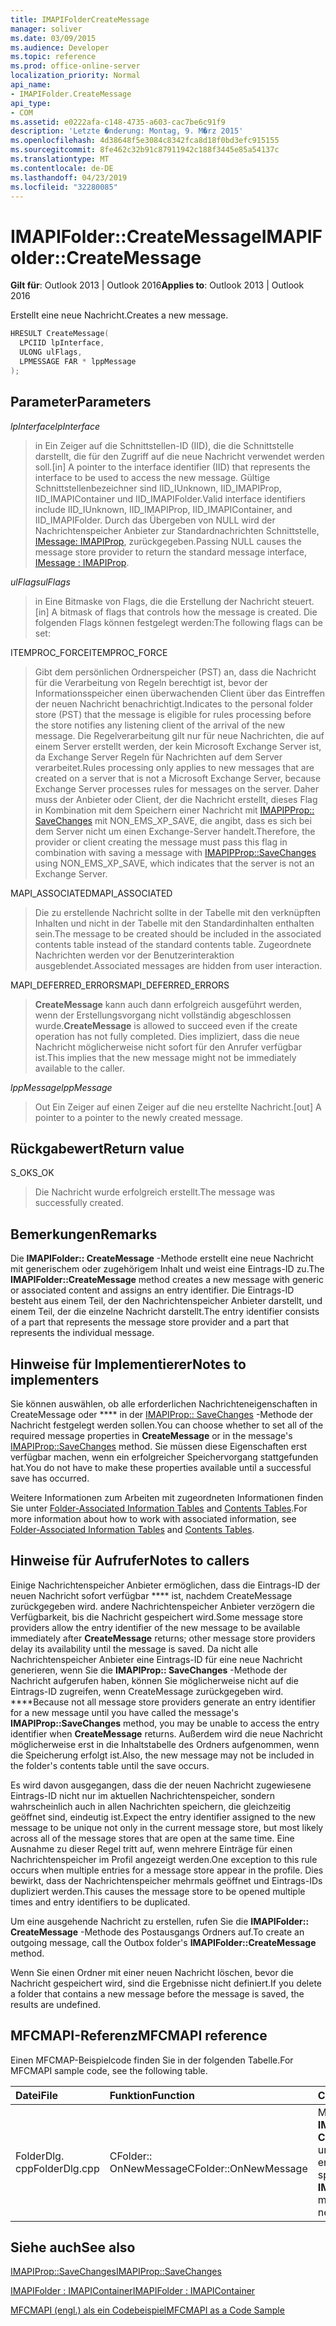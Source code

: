 ```yaml
---
title: IMAPIFolderCreateMessage
manager: soliver
ms.date: 03/09/2015
ms.audience: Developer
ms.topic: reference
ms.prod: office-online-server
localization_priority: Normal
api_name:
- IMAPIFolder.CreateMessage
api_type:
- COM
ms.assetid: e0222afa-c148-4735-a603-cac7be6c91f9
description: 'Letzte �nderung: Montag, 9. M�rz 2015'
ms.openlocfilehash: 4d38648f5e3084c8342fca8d18f0bd3efc915155
ms.sourcegitcommit: 8fe462c32b91c87911942c188f3445e85a54137c
ms.translationtype: MT
ms.contentlocale: de-DE
ms.lasthandoff: 04/23/2019
ms.locfileid: "32280085"
---
```

# <a name="imapifoldercreatemessage"></a><span data-ttu-id="a9941-103">IMAPIFolder::CreateMessage</span><span class="sxs-lookup"><span data-stu-id="a9941-103">IMAPIFolder::CreateMessage</span></span>

  
  
<span data-ttu-id="a9941-104">**Gilt für**: Outlook 2013 | Outlook 2016</span><span class="sxs-lookup"><span data-stu-id="a9941-104">**Applies to**: Outlook 2013 | Outlook 2016</span></span> 
  
<span data-ttu-id="a9941-105">Erstellt eine neue Nachricht.</span><span class="sxs-lookup"><span data-stu-id="a9941-105">Creates a new message.</span></span>
  
```cpp
HRESULT CreateMessage(
  LPCIID lpInterface,
  ULONG ulFlags,
  LPMESSAGE FAR * lppMessage
);
```

## <a name="parameters"></a><span data-ttu-id="a9941-106">Parameter</span><span class="sxs-lookup"><span data-stu-id="a9941-106">Parameters</span></span>

 <span data-ttu-id="a9941-107">_lpInterface_</span><span class="sxs-lookup"><span data-stu-id="a9941-107">_lpInterface_</span></span>
  
> <span data-ttu-id="a9941-108">in Ein Zeiger auf die Schnittstellen-ID (IID), die die Schnittstelle darstellt, die für den Zugriff auf die neue Nachricht verwendet werden soll.</span><span class="sxs-lookup"><span data-stu-id="a9941-108">[in] A pointer to the interface identifier (IID) that represents the interface to be used to access the new message.</span></span> <span data-ttu-id="a9941-109">Gültige Schnittstellenbezeichner sind IID_IUnknown, IID_IMAPIProp, IID_IMAPIContainer und IID_IMAPIFolder.</span><span class="sxs-lookup"><span data-stu-id="a9941-109">Valid interface identifiers include IID_IUnknown, IID_IMAPIProp, IID_IMAPIContainer, and IID_IMAPIFolder.</span></span> <span data-ttu-id="a9941-110">Durch das Übergeben von NULL wird der Nachrichtenspeicher Anbieter zur Standardnachrichten Schnittstelle, [IMessage: IMAPIProp](imessageimapiprop.md), zurückgegeben.</span><span class="sxs-lookup"><span data-stu-id="a9941-110">Passing NULL causes the message store provider to return the standard message interface, [IMessage : IMAPIProp](imessageimapiprop.md).</span></span> 
    
 <span data-ttu-id="a9941-111">_ulFlags_</span><span class="sxs-lookup"><span data-stu-id="a9941-111">_ulFlags_</span></span>
  
> <span data-ttu-id="a9941-112">in Eine Bitmaske von Flags, die die Erstellung der Nachricht steuert.</span><span class="sxs-lookup"><span data-stu-id="a9941-112">[in] A bitmask of flags that controls how the message is created.</span></span> <span data-ttu-id="a9941-113">Die folgenden Flags können festgelegt werden:</span><span class="sxs-lookup"><span data-stu-id="a9941-113">The following flags can be set:</span></span>
    
<span data-ttu-id="a9941-114">ITEMPROC_FORCE</span><span class="sxs-lookup"><span data-stu-id="a9941-114">ITEMPROC_FORCE</span></span>
  
> <span data-ttu-id="a9941-115">Gibt dem persönlichen Ordnerspeicher (PST) an, dass die Nachricht für die Verarbeitung von Regeln berechtigt ist, bevor der Informationsspeicher einen überwachenden Client über das Eintreffen der neuen Nachricht benachrichtigt.</span><span class="sxs-lookup"><span data-stu-id="a9941-115">Indicates to the personal folder store (PST) that the message is eligible for rules processing before the store notifies any listening client of the arrival of the new message.</span></span> <span data-ttu-id="a9941-116">Die Regelverarbeitung gilt nur für neue Nachrichten, die auf einem Server erstellt werden, der kein Microsoft Exchange Server ist, da Exchange Server Regeln für Nachrichten auf dem Server verarbeitet.</span><span class="sxs-lookup"><span data-stu-id="a9941-116">Rules processing only applies to new messages that are created on a server that is not a Microsoft Exchange Server, because Exchange Server processes rules for messages on the server.</span></span> <span data-ttu-id="a9941-117">Daher muss der Anbieter oder Client, der die Nachricht erstellt, dieses Flag in Kombination mit dem Speichern einer Nachricht mit [IMAPIPProp:: SaveChanges](imapiprop-savechanges.md) mit NON_EMS_XP_SAVE, die angibt, dass es sich bei dem Server nicht um einen Exchange-Server handelt.</span><span class="sxs-lookup"><span data-stu-id="a9941-117">Therefore, the provider or client creating the message must pass this flag in combination with saving a message with [IMAPIPProp::SaveChanges](imapiprop-savechanges.md) using NON_EMS_XP_SAVE, which indicates that the server is not an Exchange Server.</span></span> 
    
<span data-ttu-id="a9941-118">MAPI_ASSOCIATED</span><span class="sxs-lookup"><span data-stu-id="a9941-118">MAPI_ASSOCIATED</span></span> 
  
> <span data-ttu-id="a9941-119">Die zu erstellende Nachricht sollte in der Tabelle mit den verknüpften Inhalten und nicht in der Tabelle mit den Standardinhalten enthalten sein.</span><span class="sxs-lookup"><span data-stu-id="a9941-119">The message to be created should be included in the associated contents table instead of the standard contents table.</span></span> <span data-ttu-id="a9941-120">Zugeordnete Nachrichten werden vor der Benutzerinteraktion ausgeblendet.</span><span class="sxs-lookup"><span data-stu-id="a9941-120">Associated messages are hidden from user interaction.</span></span>
    
<span data-ttu-id="a9941-121">MAPI_DEFERRED_ERRORS</span><span class="sxs-lookup"><span data-stu-id="a9941-121">MAPI_DEFERRED_ERRORS</span></span> 
  
> <span data-ttu-id="a9941-122">**CreateMessage** kann auch dann erfolgreich ausgeführt werden, wenn der Erstellungsvorgang nicht vollständig abgeschlossen wurde.</span><span class="sxs-lookup"><span data-stu-id="a9941-122">**CreateMessage** is allowed to succeed even if the create operation has not fully completed.</span></span> <span data-ttu-id="a9941-123">Dies impliziert, dass die neue Nachricht möglicherweise nicht sofort für den Anrufer verfügbar ist.</span><span class="sxs-lookup"><span data-stu-id="a9941-123">This implies that the new message might not be immediately available to the caller.</span></span> 
    
 <span data-ttu-id="a9941-124">_lppMessage_</span><span class="sxs-lookup"><span data-stu-id="a9941-124">_lppMessage_</span></span>
  
> <span data-ttu-id="a9941-125">Out Ein Zeiger auf einen Zeiger auf die neu erstellte Nachricht.</span><span class="sxs-lookup"><span data-stu-id="a9941-125">[out] A pointer to a pointer to the newly created message.</span></span>
    
## <a name="return-value"></a><span data-ttu-id="a9941-126">Rückgabewert</span><span class="sxs-lookup"><span data-stu-id="a9941-126">Return value</span></span>

<span data-ttu-id="a9941-127">S_OK</span><span class="sxs-lookup"><span data-stu-id="a9941-127">S_OK</span></span> 
  
> <span data-ttu-id="a9941-128">Die Nachricht wurde erfolgreich erstellt.</span><span class="sxs-lookup"><span data-stu-id="a9941-128">The message was successfully created.</span></span>
    
## <a name="remarks"></a><span data-ttu-id="a9941-129">Bemerkungen</span><span class="sxs-lookup"><span data-stu-id="a9941-129">Remarks</span></span>

<span data-ttu-id="a9941-130">Die **IMAPIFolder:: CreateMessage** -Methode erstellt eine neue Nachricht mit generischem oder zugehörigem Inhalt und weist eine Eintrags-ID zu.</span><span class="sxs-lookup"><span data-stu-id="a9941-130">The **IMAPIFolder::CreateMessage** method creates a new message with generic or associated content and assigns an entry identifier.</span></span> <span data-ttu-id="a9941-131">Die Eintrags-ID besteht aus einem Teil, der den Nachrichtenspeicher Anbieter darstellt, und einem Teil, der die einzelne Nachricht darstellt.</span><span class="sxs-lookup"><span data-stu-id="a9941-131">The entry identifier consists of a part that represents the message store provider and a part that represents the individual message.</span></span> 
  
## <a name="notes-to-implementers"></a><span data-ttu-id="a9941-132">Hinweise für Implementierer</span><span class="sxs-lookup"><span data-stu-id="a9941-132">Notes to implementers</span></span>

<span data-ttu-id="a9941-133">Sie können auswählen, ob alle erforderlichen Nachrichteneigenschaften in CreateMessage oder \*\*\*\* in der [IMAPIProp:: SaveChanges](imapiprop-savechanges.md) -Methode der Nachricht festgelegt werden sollen.</span><span class="sxs-lookup"><span data-stu-id="a9941-133">You can choose whether to set all of the required message properties in **CreateMessage** or in the message's [IMAPIProp::SaveChanges](imapiprop-savechanges.md) method.</span></span> <span data-ttu-id="a9941-134">Sie müssen diese Eigenschaften erst verfügbar machen, wenn ein erfolgreicher Speichervorgang stattgefunden hat.</span><span class="sxs-lookup"><span data-stu-id="a9941-134">You do not have to make these properties available until a successful save has occurred.</span></span> 
  
<span data-ttu-id="a9941-135">Weitere Informationen zum Arbeiten mit zugeordneten Informationen finden Sie unter [Folder-Associated Information Tables](folder-associated-information-tables.md) and [Contents Tables](contents-tables.md).</span><span class="sxs-lookup"><span data-stu-id="a9941-135">For more information about how to work with associated information, see [Folder-Associated Information Tables](folder-associated-information-tables.md) and [Contents Tables](contents-tables.md).</span></span> 
  
## <a name="notes-to-callers"></a><span data-ttu-id="a9941-136">Hinweise für Aufrufer</span><span class="sxs-lookup"><span data-stu-id="a9941-136">Notes to callers</span></span>

<span data-ttu-id="a9941-137">Einige Nachrichtenspeicher Anbieter ermöglichen, dass die Eintrags-ID der neuen Nachricht sofort verfügbar \*\*\*\* ist, nachdem CreateMessage zurückgegeben wird. andere Nachrichtenspeicher Anbieter verzögern die Verfügbarkeit, bis die Nachricht gespeichert wird.</span><span class="sxs-lookup"><span data-stu-id="a9941-137">Some message store providers allow the entry identifier of the new message to be available immediately after **CreateMessage** returns; other message store providers delay its availability until the message is saved.</span></span> <span data-ttu-id="a9941-138">Da nicht alle Nachrichtenspeicher Anbieter eine Eintrags-ID für eine neue Nachricht generieren, wenn Sie die **IMAPIProp:: SaveChanges** -Methode der Nachricht aufgerufen haben, können Sie möglicherweise nicht auf die Eintrags-ID zugreifen, wenn CreateMessage zurückgegeben wird. \*\*\*\*</span><span class="sxs-lookup"><span data-stu-id="a9941-138">Because not all message store providers generate an entry identifier for a new message until you have called the message's **IMAPIProp::SaveChanges** method, you may be unable to access the entry identifier when **CreateMessage** returns.</span></span> <span data-ttu-id="a9941-139">Außerdem wird die neue Nachricht möglicherweise erst in die Inhaltstabelle des Ordners aufgenommen, wenn die Speicherung erfolgt ist.</span><span class="sxs-lookup"><span data-stu-id="a9941-139">Also, the new message may not be included in the folder's contents table until the save occurs.</span></span> 
  
<span data-ttu-id="a9941-140">Es wird davon ausgegangen, dass die der neuen Nachricht zugewiesene Eintrags-ID nicht nur im aktuellen Nachrichtenspeicher, sondern wahrscheinlich auch in allen Nachrichten speichern, die gleichzeitig geöffnet sind, eindeutig ist.</span><span class="sxs-lookup"><span data-stu-id="a9941-140">Expect the entry identifier assigned to the new message to be unique not only in the current message store, but most likely across all of the message stores that are open at the same time.</span></span> <span data-ttu-id="a9941-141">Eine Ausnahme zu dieser Regel tritt auf, wenn mehrere Einträge für einen Nachrichtenspeicher im Profil angezeigt werden.</span><span class="sxs-lookup"><span data-stu-id="a9941-141">One exception to this rule occurs when multiple entries for a message store appear in the profile.</span></span> <span data-ttu-id="a9941-142">Dies bewirkt, dass der Nachrichtenspeicher mehrmals geöffnet und Eintrags-IDs dupliziert werden.</span><span class="sxs-lookup"><span data-stu-id="a9941-142">This causes the message store to be opened multiple times and entry identifiers to be duplicated.</span></span> 
  
<span data-ttu-id="a9941-143">Um eine ausgehende Nachricht zu erstellen, rufen Sie die **IMAPIFolder:: CreateMessage** -Methode des Postausgangs Ordners auf.</span><span class="sxs-lookup"><span data-stu-id="a9941-143">To create an outgoing message, call the Outbox folder's **IMAPIFolder::CreateMessage** method.</span></span> 
  
<span data-ttu-id="a9941-144">Wenn Sie einen Ordner mit einer neuen Nachricht löschen, bevor die Nachricht gespeichert wird, sind die Ergebnisse nicht definiert.</span><span class="sxs-lookup"><span data-stu-id="a9941-144">If you delete a folder that contains a new message before the message is saved, the results are undefined.</span></span>
  
## <a name="mfcmapi-reference"></a><span data-ttu-id="a9941-145">MFCMAPI-Referenz</span><span class="sxs-lookup"><span data-stu-id="a9941-145">MFCMAPI reference</span></span>

<span data-ttu-id="a9941-146">Einen MFCMAP-Beispielcode finden Sie in der folgenden Tabelle.</span><span class="sxs-lookup"><span data-stu-id="a9941-146">For MFCMAPI sample code, see the following table.</span></span>
  
|<span data-ttu-id="a9941-147">**Datei**</span><span class="sxs-lookup"><span data-stu-id="a9941-147">**File**</span></span>|<span data-ttu-id="a9941-148">**Funktion**</span><span class="sxs-lookup"><span data-stu-id="a9941-148">**Function**</span></span>|<span data-ttu-id="a9941-149">**Comment**</span><span class="sxs-lookup"><span data-stu-id="a9941-149">**Comment**</span></span>|
|:-----|:-----|:-----|
|<span data-ttu-id="a9941-150">FolderDlg. cpp</span><span class="sxs-lookup"><span data-stu-id="a9941-150">FolderDlg.cpp</span></span>  <br/> |<span data-ttu-id="a9941-151">CFolder:: OnNewMessage</span><span class="sxs-lookup"><span data-stu-id="a9941-151">CFolder::OnNewMessage</span></span>  <br/> |<span data-ttu-id="a9941-152">MFCMAPI verwendet die **IMAPIFolder:: CreateMessage** -Methode, um eine neue Nachricht zu erstellen und zu speichern.</span><span class="sxs-lookup"><span data-stu-id="a9941-152">MFCMAPI uses the **IMAPIFolder::CreateMessage** method to create and save a new message.</span></span>  <br/> |
   
## <a name="see-also"></a><span data-ttu-id="a9941-153">Siehe auch</span><span class="sxs-lookup"><span data-stu-id="a9941-153">See also</span></span>



[<span data-ttu-id="a9941-154">IMAPIProp::SaveChanges</span><span class="sxs-lookup"><span data-stu-id="a9941-154">IMAPIProp::SaveChanges</span></span>](imapiprop-savechanges.md)
  
[<span data-ttu-id="a9941-155">IMAPIFolder : IMAPIContainer</span><span class="sxs-lookup"><span data-stu-id="a9941-155">IMAPIFolder : IMAPIContainer</span></span>](imapifolderimapicontainer.md)


[<span data-ttu-id="a9941-156">MFCMAPI (engl.) als ein Codebeispiel</span><span class="sxs-lookup"><span data-stu-id="a9941-156">MFCMAPI as a Code Sample</span></span>](mfcmapi-as-a-code-sample.md)

